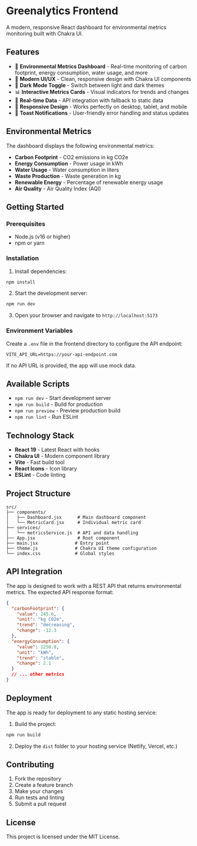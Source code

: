 # Greenalytics Frontend

A modern, responsive React dashboard for environmental metrics monitoring built with Chakra UI.

## Features

- 🌿 **Environmental Metrics Dashboard** - Real-time monitoring of carbon footprint, energy consumption, water usage, and more
- 🎨 **Modern UI/UX** - Clean, responsive design with Chakra UI components
- 🌙 **Dark Mode Toggle** - Switch between light and dark themes
- 📊 **Interactive Metrics Cards** - Visual indicators for trends and changes
- 🔄 **Real-time Data** - API integration with fallback to static data
- 📱 **Responsive Design** - Works perfectly on desktop, tablet, and mobile
- 🔔 **Toast Notifications** - User-friendly error handling and status updates

## Environmental Metrics

The dashboard displays the following environmental metrics:

- **Carbon Footprint** - CO2 emissions in kg CO2e
- **Energy Consumption** - Power usage in kWh
- **Water Usage** - Water consumption in liters
- **Waste Production** - Waste generation in kg
- **Renewable Energy** - Percentage of renewable energy usage
- **Air Quality** - Air Quality Index (AQI)

## Getting Started

### Prerequisites

- Node.js (v16 or higher)
- npm or yarn

### Installation

1. Install dependencies:

```bash
npm install
```

2. Start the development server:

```bash
npm run dev
```

3. Open your browser and navigate to `http://localhost:5173`

### Environment Variables

Create a `.env` file in the frontend directory to configure the API endpoint:

```env
VITE_API_URL=https://your-api-endpoint.com
```

If no API URL is provided, the app will use mock data.

## Available Scripts

- `npm run dev` - Start development server
- `npm run build` - Build for production
- `npm run preview` - Preview production build
- `npm run lint` - Run ESLint

## Technology Stack

- **React 19** - Latest React with hooks
- **Chakra UI** - Modern component library
- **Vite** - Fast build tool
- **React Icons** - Icon library
- **ESLint** - Code linting

## Project Structure

```
src/
├── components/
│   ├── Dashboard.jsx      # Main dashboard component
│   └── MetricCard.jsx     # Individual metric card
├── services/
│   └── metricsService.js  # API and data handling
├── App.jsx                # Root component
├── main.jsx              # Entry point
├── theme.js              # Chakra UI theme configuration
└── index.css             # Global styles
```

## API Integration

The app is designed to work with a REST API that returns environmental metrics. The expected API response format:

```json
{
  "carbonFootprint": {
    "value": 245.6,
    "unit": "kg CO2e",
    "trend": "decreasing",
    "change": -12.3
  },
  "energyConsumption": {
    "value": 1250.8,
    "unit": "kWh",
    "trend": "stable",
    "change": 2.1
  }
  // ... other metrics
}
```

## Deployment

The app is ready for deployment to any static hosting service:

1. Build the project:

```bash
npm run build
```

2. Deploy the `dist` folder to your hosting service (Netlify, Vercel, etc.)

## Contributing

1. Fork the repository
2. Create a feature branch
3. Make your changes
4. Run tests and linting
5. Submit a pull request

## License

This project is licensed under the MIT License.

